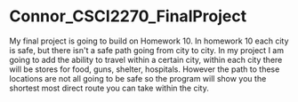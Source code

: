 # Connor_CSCI2270_FinalProject

My final project is going to build on Homework 10. In homework 10 each city is safe, but there isn't a safe path going from city to city. In my project I am going to add the ability to travel within a certain city, within each city there will be stores for food, guns, shelter, hospitals. However the path to these locations are not all going to be safe so the program will show you the shortest most direct route you can take within the city.

